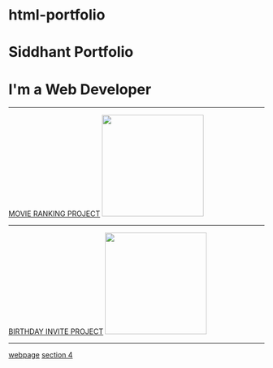 # html-portfolio
<!DOCTYPE html>
<html lang="en">
<head>
    <meta charset="UTF-8">
    <meta name="viewport" content="width=device-width, initial-scale=1.0">
    <title>Siddhant portfolio</title>
</head>
<body>
    <h1>Siddhant Portfolio</h1>
    <h1>I'm a Web Developer</h1>
  <hr />  
<a href="../html/movie ranking.html">MOVIE RANKING PROJECT</a>
<img src="./doremon.jpg"
widht="200" height="200"/> 
<hr />
<a href="../html/birthday project.html">BIRTHDAY INVITE PROJECT</a>
<img src="./birthday.avif"
width="200" height="200" />
<hr/>
<a href="../html/webpage.html">webpage</a>
<a href="../html/section 4.html">section 4</a>
</body>
</html>
